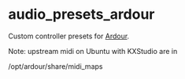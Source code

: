 # audio_presets_ardour

Custom controller presets for [Ardour](http://ardour.org/).

Note:
upstream midi on Ubuntu with KXStudio are in

/opt/ardour/share/midi_maps
